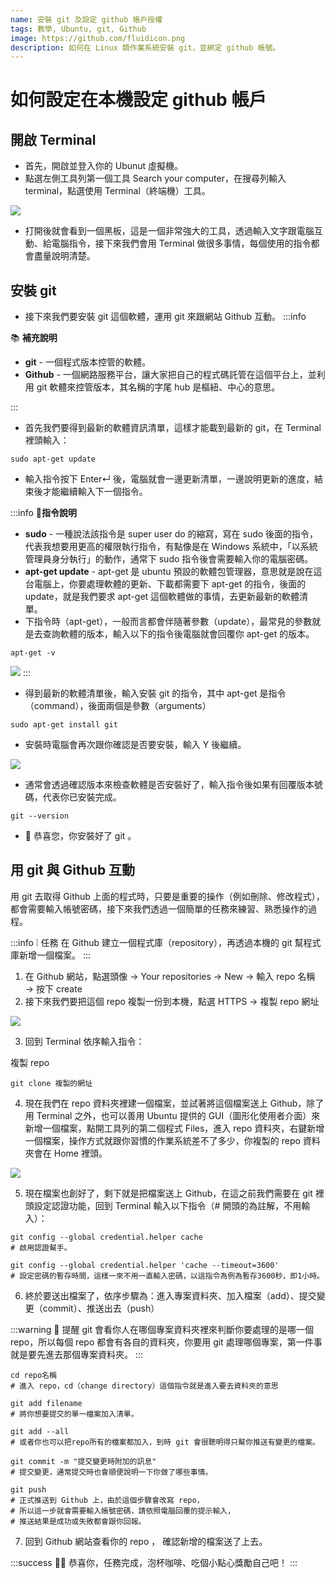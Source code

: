 ```yaml
---
name: 安裝 git 及設定 github 帳戶授權
tags: 教學, Ubuntu, git, Github
image: https://github.com/fluidicon.png
description: 如何在 Linux 類作業系統安裝 git，並綁定 github 帳號。
---
```


# 如何設定在本機設定 github 帳戶

## 開啟 Terminal

- 首先，開啟並登入你的 Ubunut 虛擬機。
- 點選左側工具列第一個工具 Search your computer，在搜尋列輸入 terminal，點選使用 Terminal（終端機）工具。

![](https://g0vhackmd.blob.core.windows.net/g0v-hackmd-images/upload_5376c38ebf39963699b7b61ccd0cbc8c)

- 打開後就會看到一個黑板，這是一個非常強大的工具，透過輸入文字跟電腦互動、給電腦指令，接下來我們會用 Terminal 做很多事情，每個使用的指令都會盡量說明清楚。

## 安裝 git

- 接下來我們要安裝 git 這個軟體，運用 git 來跟網站 Github 互動。
:::info

📚 **補充說明**
- **git** - 一個程式版本控管的軟體。
- **Github** - 一個網路服務平台，讓大家把自己的程式碼託管在這個平台上，並利用 git 軟體來控管版本，其名稱的字尾 hub 是樞紐、中心的意思。

:::

- 首先我們要得到最新的軟體資訊清單，這樣才能載到最新的 git，在 Terminal 裡頭輸入：
```shell=
sudo apt-get update
```

- 輸入指令按下 Enter↵ 後，電腦就會一邊更新清單，一邊說明更新的進度，結束後才能繼續輸入下一個指令。

:::info
📝**指令說明**
- **sudo** - 一種說法該指令是 super user do 的縮寫，寫在 sudo 後面的指令，代表我想要用更高的權限執行指令，有點像是在 Windows 系統中，「以系統管理員身分執行」的動作，通常下 sudo 指令後會需要輸入你的電腦密碼。
- **apt-get update** - apt-get 是 ubuntu 預設的軟體包管理器，意思就是說在這台電腦上，你要處理軟體的更新、下載都需要下 apt-get 的指令，後面的 update，就是我們要求 apt-get 這個軟體做的事情，去更新最新的軟體清單。
- 下指令時（apt-get），一般而言都會伴隨著參數（update），最常見的參數就是去查詢軟體的版本，輸入以下的指令後電腦就會回覆你 apt-get 的版本。
```shell=
apt-get -v
```
![](https://g0vhackmd.blob.core.windows.net/g0v-hackmd-images/upload_694ca888e3f1cb2009103f545e8a6d1e)
:::

- 得到最新的軟體清單後，輸入安裝 git 的指令，其中 apt-get 是指令（command），後面兩個是參數（arguments）
```shell=
sudo apt-get install git
```
- 安裝時電腦會再次跟你確認是否要安裝，輸入 Y 後繼續。

![](https://g0vhackmd.blob.core.windows.net/g0v-hackmd-images/upload_db365988c9b6f3aba6534dc3cf8dd130)

- 通常會透過確認版本來檢查軟體是否安裝好了，輸入指令後如果有回覆版本號碼，代表你已安裝完成。

```shell=
git --version
```

- :tada: 恭喜您，你安裝好了 git 。 

## 用 git 與 Github 互動

用 git 去取得 Github 上面的程式時，只要是重要的操作（例如刪除、修改程式），都會需要輸入帳號密碼，接下來我們透過一個簡單的任務來練習、熟悉操作的過程。

:::info
❕ 任務
在 Github 建立一個程式庫（repository），再透過本機的 git 幫程式庫新增一個檔案。
:::

1. 在 Github 網站，點選頭像 → Your repositories → New → 輸入 repo 名稱 → 按下 create
2. 接下來我們要把這個 repo 複製一份到本機，點選 HTTPS → 複製 repo 網址

![](https://g0vhackmd.blob.core.windows.net/g0v-hackmd-images/upload_91348659bc3e674654c1e8d6824f28d2)


3. 回到 Terminal 依序輸入指令：

複製 repo
```shell=
git clone 複製的網址
```

4. 現在我們在 repo 資料夾裡建一個檔案，並試著將這個檔案送上 Github，除了用 Terminal 之外，也可以善用 Ubuntu 提供的 GUI（圖形化使用者介面）來新增一個檔案，點開工具列的第二個程式 Files，進入 repo 資料夾，右鍵新增一個檔案，操作方式就跟你習慣的作業系統差不了多少，你複製的 repo 資料夾會在 Home 裡頭。

![](https://g0vhackmd.blob.core.windows.net/g0v-hackmd-images/upload_58872fadf1f6ec255dfe3633632a8562)

5. 現在檔案也創好了，剩下就是把檔案送上 Github，在這之前我們需要在 git 裡頭設定認證功能，回到 Terminal 輸入以下指令（# 開頭的為註解，不用輸入）：

```shell=
git config --global credential.helper cache
# 啟用認證幫手。

git config --global credential.helper 'cache --timeout=3600'
# 設定密碼的暫存時間，這樣一來不用一直輸入密碼，以這指令為例為暫存3600秒，即1小時。
```

6. 終於要送出檔案了，依序步驟為：進入專案資料夾、加入檔案（add）、提交變更（commit）、推送出去（push）

:::warning
🔔 提醒 
git 會看你人在哪個專案資料夾裡來判斷你要處理的是哪一個 repo，所以每個 repo 都會有各自的資料夾，你要用 git 處理哪個專案，第一件事就是要先進去那個專案資料夾。
:::

```shell=
cd repo名稱
# 進入 repo，cd（change directory）這個指令就是進入要去資料夾的意思

git add filename
# 將你想要提交的單一檔案加入清單。

git add --all
# 或者你也可以把repo所有的檔案都加入，到時 git 會很聰明得只幫你推送有變更的檔案。

git commit -m "提交變更時附加的訊息"
# 提交變更，通常提交時也會順便說明一下你做了哪些事情。

git push
# 正式推送到 Github 上，由於這個步驟會改寫 repo，
# 所以這一步就會需要輸入帳號密碼，請依照電腦回覆的提示輸入，
# 推送結果是成功或失敗都會跟你回報。
```

7. 回到 Github 網站查看你的 repo ， 確認新增的檔案送了上去。

:::success
:tada::tada: 恭喜你，任務完成，泡杯咖啡、吃個小點心獎勵自己吧！
:::

